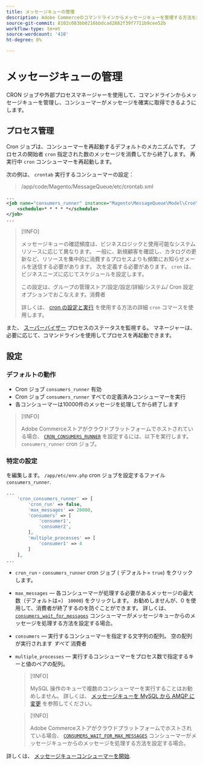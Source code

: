 ```yaml
---
title: メッセージキューの管理
description: Adobe Commerceのコマンドラインからメッセージキューを管理する方法を説明します。
source-git-commit: 8102c083bb0216bbdcad2882f39f7711b9cee52b
workflow-type: tm+mt
source-wordcount: '410'
ht-degree: 0%

---
```



# メッセージキューの管理

CRON ジョブや外部プロセスマネージャーを使用して、コマンドラインからメッセージキューを管理し、コンシューマーがメッセージを確実に取得できるようにします。

## プロセス管理

Cron ジョブは、コンシューマーを再起動するデフォルトのメカニズムです。 プロセスの開始者 `cron` 指定された数のメッセージを消費してから終了します。 再実行中 `cron` コンシューマーを再起動します。

次の例は、 `crontab` 実行するコンシューマーの設定：

> /app/code/Magento/MessageQueue/etc/crontab.xml

```xml
...
<job name="consumers_runner" instance="Magento\MessageQueue\Model\Cron\ConsumersRunner" method="run">
    <schedule>* * * * *</schedule>
</job>
...
```

>[!INFO]
>
>メッセージキューの確認頻度は、ビジネスロジックと使用可能なシステムリソースに応じて異なります。 一般に、新規顧客を確認し、カタログの更新など、リソースを集中的に消費するプロセスよりも頻繁にお知らせメールを送信する必要があります。 次を定義する必要があります。 `cron` は、ビジネスニーズに応じてスケジュールを設定します。
>
>この設定は、グループの管理ストア/設定/設定/詳細/システム/ Cron 設定オプションでおこなえます。消費者
>
>詳しくは、 [cron の設定と実行](../cli/configure-cron-jobs.md) を使用する方法の詳細 `cron` コマースを使用します。

また、 [スーパーバイザー](http://supervisord.org/index.html) プロセスのステータスを監視する。 マネージャーは、必要に応じて、コマンドラインを使用してプロセスを再起動できます。

## 設定

### デフォルトの動作

- Cron ジョブ `consumers_runner` 有効
- Cron ジョブ `consumers_runner` すべての定義済みコンシューマーを実行
- 各コンシューマーは10000件のメッセージを処理してから終了します

>[!INFO]
>
>Adobe Commerceストアがクラウドプラットフォームでホストされている場合、 [`CRON_CONSUMERS_RUNNER`](https://experienceleague.adobe.com/docs/commerce-cloud-service/user-guide/configure/env/stage/variables-deploy.html#cron_consumers_runner) を設定するには、以下を実行します。 `consumers_runner` cron ジョブ。

### 特定の設定

を編集します。 `/app/etc/env.php` cron ジョブを設定するファイル `consumers_runner`.

```php
...
    'cron_consumers_runner' => [
        'cron_run' => false,
        'max_messages' => 20000,
        'consumers' => [
            'consumer1',
            'consumer2',
        ],
        'multiple_processes' => [
            'consumer1' => 4
        ]
    ],
...
```

- `cron_run` - `consumers_runner` cron ジョブ ( デフォルト= `true`) をクリックします。
- `max_messages`  — 各コンシューマーが処理する必要があるメッセージの最大数（デフォルトは=） `10000`) をクリックします。 お勧めしませんが、0 を使用して、消費者が終了するのを防ぐことができます。 詳しくは、 [`consumers_wait_for_messages`](../reference/config-reference-envphp.md#consumerswaitformessages) コンシューマーがメッセージキューからのメッセージを処理する方法を設定する場合。
- `consumers`  — 実行するコンシューマーを指定する文字列の配列。 空の配列が実行されます *すべて* 消費者
- `multiple_processes`  — 実行するコンシューマーをプロセス数で指定するキーと値のペアの配列。

   >[!INFO]
   >
   >MySQL 操作のキューで複数のコンシューマーを実行することはお勧めしません。 詳しくは、 [メッセージキューを MySQL から AMQP に変更](https://developer.adobe.com/commerce/php/development/components/message-queues/#change-message-queue-from-mysql-to-amqp) を参照してください。

   >[!INFO]
   >
   >Adobe Commerceストアがクラウドプラットフォームでホストされている場合、 [`CONSUMERS_WAIT_FOR_MAX_MESSAGES`](https://experienceleague.adobe.com/docs/commerce-cloud-service/user-guide/configure/env/stage/variables-deploy.html#consumers_wait_for_max_messages) コンシューマーがメッセージキューからのメッセージを処理する方法を設定する場合。

詳しくは、 [メッセージキューコンシューマーを開始](../cli/start-message-queues.md).
